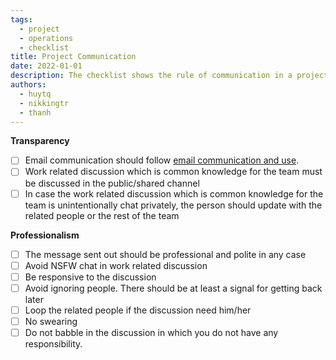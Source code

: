 ```yaml
---
tags: 
  - project
  - operations
  - checklist
title: Project Communication
date: 2022-01-01
description: The checklist shows the rule of communication in a project 
authors: 
  - huytq
  - nikkingtr
  - thanh
---
```


**Transparency**

- [ ]  Email communication should follow [email communication and use](https://www.notion.so/3703ec7baf5d438fb817175044898c7b?pvs=21).
- [ ]  Work related discussion which is common knowledge for the team must be discussed in the public/shared channel
- [ ]  In case the work related discussion which is common knowledge for the team is unintentionally  chat privately, the person should update with the related people or the rest of the team

**Professionalism**

- [ ]  The message sent out should be professional and polite in any case
- [ ]  Avoid NSFW chat in work related discussion
- [ ]  Be responsive to the discussion
- [ ]  Avoid ignoring people. There should be at least a signal for getting back later
- [ ]  Loop the related people if the discussion need him/her
- [ ]  No swearing
- [ ]  Do not babble in the discussion in which you do not have any responsibility.
